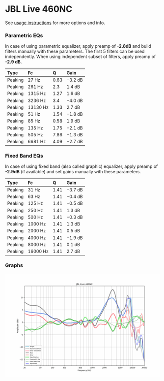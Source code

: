 # JBL Live 460NC
See [usage instructions](https://github.com/jaakkopasanen/AutoEq#usage) for more options and info.

### Parametric EQs
In case of using parametric equalizer, apply preamp of **-2.8dB** and build filters manually
with these parameters. The first 5 filters can be used independently.
When using independent subset of filters, apply preamp of **-2.9 dB**.

| Type    | Fc       |    Q | Gain    |
|:--------|:---------|:-----|:--------|
| Peaking | 27 Hz    | 0.63 | -3.2 dB |
| Peaking | 261 Hz   | 2.3  | 1.4 dB  |
| Peaking | 1315 Hz  | 1.27 | 1.6 dB  |
| Peaking | 3236 Hz  | 3.4  | -4.0 dB |
| Peaking | 13130 Hz | 1.33 | 2.7 dB  |
| Peaking | 51 Hz    | 1.54 | -1.8 dB |
| Peaking | 85 Hz    | 0.58 | 1.9 dB  |
| Peaking | 135 Hz   | 1.75 | -2.1 dB |
| Peaking | 505 Hz   | 7.86 | -1.3 dB |
| Peaking | 6681 Hz  | 4.09 | -2.7 dB |

### Fixed Band EQs
In case of using fixed band (also called graphic) equalizer, apply preamp of **-2.9dB**
(if available) and set gains manually with these parameters.

| Type    | Fc       |    Q | Gain    |
|:--------|:---------|:-----|:--------|
| Peaking | 31 Hz    | 1.41 | -3.7 dB |
| Peaking | 63 Hz    | 1.41 | -0.4 dB |
| Peaking | 125 Hz   | 1.41 | -0.5 dB |
| Peaking | 250 Hz   | 1.41 | 1.3 dB  |
| Peaking | 500 Hz   | 1.41 | -0.3 dB |
| Peaking | 1000 Hz  | 1.41 | 1.3 dB  |
| Peaking | 2000 Hz  | 1.41 | 0.5 dB  |
| Peaking | 4000 Hz  | 1.41 | -1.9 dB |
| Peaking | 8000 Hz  | 1.41 | 0.1 dB  |
| Peaking | 16000 Hz | 1.41 | 2.7 dB  |

### Graphs
![](./JBL%20Live%20460NC.png)
